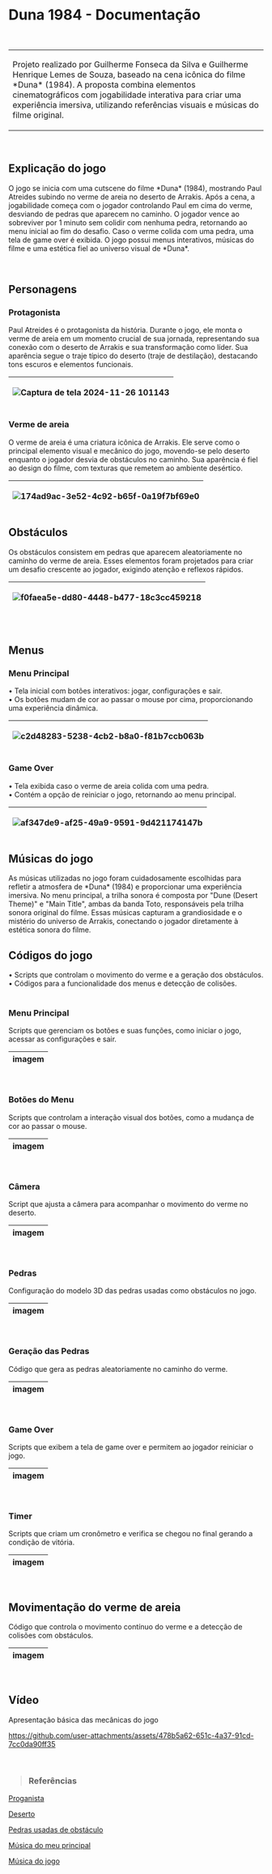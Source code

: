
# Duna 1984 - Documentação  
<br>  
<table>  
  <tr>  
    <td>  
      <p>Projeto realizado por Guilherme Fonseca da Silva e Guilherme Henrique Lemes de Souza, baseado na cena icônica do filme *Duna* (1984). A proposta combina elementos cinematográficos com jogabilidade interativa para criar uma experiência imersiva, utilizando referências visuais e músicas do filme original.</p>  
    </td>  
  </tr>  
</table>  
<br>  

## Explicação do jogo  

<p>O jogo se inicia com uma cutscene do filme *Duna* (1984), mostrando Paul Atreides subindo no verme de areia no deserto de Arrakis. Após a cena, a jogabilidade começa com o jogador controlando Paul em cima do verme, desviando de pedras que aparecem no caminho. O jogador vence ao sobreviver por 1 minuto sem colidir com nenhuma pedra, retornando ao menu inicial ao fim do desafio. Caso o verme colida com uma pedra, uma tela de game over é exibida. O jogo possui menus interativos, músicas do filme e uma estética fiel ao universo visual de *Duna*. </p>  
<br>  

## Personagens  

### Protagonista  

<p>Paul Atreides é o protagonista da história. Durante o jogo, ele monta o verme de areia em um momento crucial de sua jornada, representando sua conexão com o deserto de Arrakis e sua transformação como líder. Sua aparência segue o traje típico do deserto (traje de destilação), destacando tons escuros e elementos funcionais.</p>  
<table>  
<thead>
  <th>
    
  ![Captura de tela 2024-11-26 101143](https://github.com/user-attachments/assets/870b8ffa-c17f-499b-973e-daf9b7cd1b61)
  </th>
</thead>  
</table>  

### Verme de areia  

<p>O verme de areia é uma criatura icônica de Arrakis. Ele serve como o principal elemento visual e mecânico do jogo, movendo-se pelo deserto enquanto o jogador desvia de obstáculos no caminho. Sua aparência é fiel ao design do filme, com texturas que remetem ao ambiente desértico.</p>  
<table>  
<thead>  
  <th> 
    
![174ad9ac-3e52-4c92-b65f-0a19f7bf69e0](https://github.com/user-attachments/assets/b6168abf-0db9-45df-aae1-7f4c619d765b)
  </th>  
</thead>  
</table>  

## Obstáculos  

<p>Os obstáculos consistem em pedras que aparecem aleatoriamente no caminho do verme de areia. Esses elementos foram projetados para criar um desafio crescente ao jogador, exigindo atenção e reflexos rápidos.</p>  
<table>  
<thead>  
  <th>
    
  ![f0faea5e-dd80-4448-b477-18c3cc459218](https://github.com/user-attachments/assets/e036740b-1020-482e-8b5c-4b97780be6b8)
  </th>  
</thead>  
</table>  
<br>  

## Menus  

### Menu Principal  

 • Tela inicial com botões interativos: jogar, configurações e sair.  
 • Os botões mudam de cor ao passar o mouse por cima, proporcionando uma experiência dinâmica.  
<table>  
<thead>  
  <th> 
    
  ![c2d48283-5238-4cb2-b8a0-f81b7ccb063b](https://github.com/user-attachments/assets/474f0874-afea-4ca1-b0f6-26e11dee176d)
  </th>  
</thead>  
</table>   

### Game Over  

 • Tela exibida caso o verme de areia colida com uma pedra.  
 • Contém a opção de reiniciar o jogo, retornando ao menu principal.  
<table>  
<thead>  
  <th>  
    
   ![af347de9-af25-49a9-9591-9d421174147b](https://github.com/user-attachments/assets/110c557d-bfb3-485c-8bbe-b8ac8a8fa3d3)
  </th>  
</thead>  
</table>

## Músicas do jogo  

<p>As músicas utilizadas no jogo foram cuidadosamente escolhidas para refletir a atmosfera de *Duna* (1984) e proporcionar uma experiência imersiva. No menu principal, a trilha sonora é composta por "Dune (Desert Theme)" e "Main Title", ambas da banda Toto, responsáveis pela trilha sonora original do filme. Essas músicas capturam a grandiosidade e o mistério do universo de Arrakis, conectando o jogador diretamente à estética sonora do filme.</p>  

## Códigos do jogo  

 • Scripts que controlam o movimento do verme e a geração dos obstáculos.  
 • Códigos para a funcionalidade dos menus e detecção de colisões.  
<br>  

### Menu Principal  

Scripts que gerenciam os botões e suas funções, como iniciar o jogo, acessar as configurações e sair.  
<table>  
<thead>  
  <th>  
    imagem  
  </th>  
</thead>  
</table>  
<br>  

### Botões do Menu  

Scripts que controlam a interação visual dos botões, como a mudança de cor ao passar o mouse.  
<table>  
<thead>  
  <th>  
    imagem  
  </th>  
</thead>  
</table>  
<br>  

### Câmera  

Script que ajusta a câmera para acompanhar o movimento do verme no deserto.  
<table>  
<thead>  
  <th>  
    imagem  
  </th>  
</thead>  
</table>  
<br>  

### Pedras  

Configuração do modelo 3D das pedras usadas como obstáculos no jogo.  
<table>  
<thead>  
  <th>  
    imagem  
  </th>  
</thead>  
</table>  
<br>  

### Geração das Pedras  

Código que gera as pedras aleatoriamente no caminho do verme.  
<table>  
<thead>  
  <th>  
    imagem  
  </th>  
</thead>  
</table>  
<br>  

### Game Over  

Scripts que exibem a tela de game over e permitem ao jogador reiniciar o jogo.  
<table>  
<thead>  
  <th>  
    imagem  
  </th>  
</thead>  
</table>  
<br>  

### Timer  

Scripts que criam um cronômetro e verifica se chegou no final gerando a condição de vitória.  
<table>  
<thead>  
  <th>  
    imagem  
  </th>  
</thead>  
</table>  
<br>  

## Movimentação do verme de areia  

Código que controla o movimento contínuo do verme e a detecção de colisões com obstáculos.  
<table>  
<thead>  
  <th>  
    imagem  
  </th>  
</thead>  
</table>  
<br>  

## Vídeo  

Apresentação básica das mecânicas do jogo  

https://github.com/user-attachments/assets/478b5a62-651c-4a37-91cd-7cc0da90ff35


<br>  

> ### Referências  

 [Proganista](https://sketchfab.com/3d-models/fremen-of-dune-fb4be07a655a47f890f1ff1d42f7f57e)
 
 [Deserto](https://sketchfab.com/3d-models/dune-arrakis-wip-58bd8be249944f1b892a52eb52e06024)
 
 [Pedras usadas de obstáculo](https://assetstore.unity.com/packages/3d/environments/landscapes/stylized-low-poly-rocks-271334)

 [Música do meu principal](https://youtu.be/oauF0jXcAq8?si=goZx5islc5gG6Zvs)

 [Música do jogo](https://youtu.be/yE4pPzrkgsM?si=WzNQ7ztFg0gi-7A5)
 
